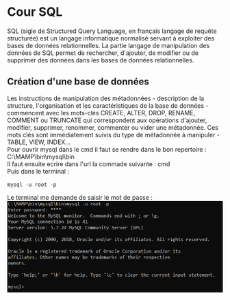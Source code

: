 # Cour SQL
SQL (sigle de Structured Query Language, en français langage de requête structurée) est un langage informatique normalisé servant à exploiter des bases de données relationnelles. La partie langage de manipulation des données de SQL permet de rechercher, d'ajouter, de modifier ou de supprimer des données dans les bases de données relationnelles.
## Création d'une base de données
Les instructions de manipulation des métadonnées - description de la structure, l'organisation et les caractéristiques de la base de données - commencent avec les mots-clés CREATE, ALTER, DROP, RENAME, COMMENT ou TRUNCATE qui correspondent aux opérations d'ajouter, modifier, supprimer, renommer, commenter ou vider une métadonnée. Ces mots clés sont immédiatement suivis du type de métadonnée à manipuler - TABLE, VIEW, INDEX...  
Pour ouvrir mysql dans le cmd il faut se rendre dans le bon repertoire :  
C:\MAMP\bin\mysql\bin  
Il faut ensuite ecrire dans l'url la commade suivante : cmd  
Puis dans le terminal :  
```
mysql -u root -p
```
Le terminal me demande de saisir le mot de passe :  
![terminal](https://github.com/MessaliHadj/SQL/blob/main/img/Capture.PNG)